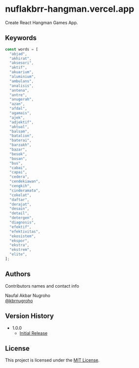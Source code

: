 # nuflakbrr-hangman.vercel.app

Create React Hangman Games App.

## Keywords

```js
const words = [
  "abjad",
  "akhirat",
  "aksesori",
  "aktif",
  "akuarium",
  "aluminium",
  "ambulans",
  "analisis",
  "antena",
  "antre",
  "anugerah",
  "azan",
  "afdal",
  "agamais",
  "ajek",
  "adjektif",
  "aktual",
  "balsam",
  "batalion",
  "baterai",
  "barzakh",
  "bazar",
  "besok",
  "bosan",
  "bus",
  "cabai",
  "capai",
  "cedera",
  "cendekiawan",
  "cengkih",
  "cinderamata",
  "cokelat",
  "daftar",
  "derajat",
  "desain",
  "detail",
  "detergen",
  "diagnosis",
  "efektif",
  "efektivitas",
  "ekosistem",
  "ekspor",
  "ekstra",
  "ekstrem",
  "elite",
];
```

## Authors

Contributors names and contact info

Naufal Akbar Nugroho  
[@kbrnugroho](https://instagram.com/kbrnugroho)

## Version History

- 1.0.0
  - [Initial Release](CHANGELOG.md)

## License

This project is licensed under the [MIT License](LICENSE).
